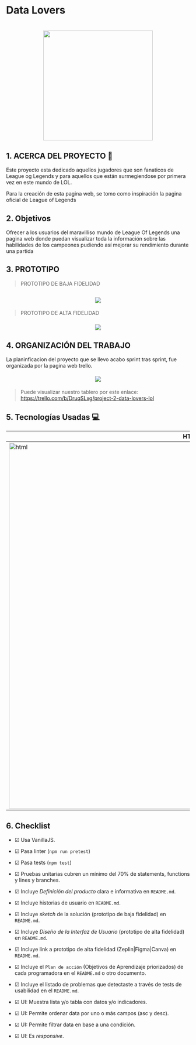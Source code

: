 # Data Lovers

<h1 align="center"><img src="https://i.postimg.cc/vT7vDzWd/logo3.png" width="300"/></h1>


## 1. ACERCA DEL PROYECTO 🚀

Este proyecto esta dedicado aquellos jugadores que son fanaticos de League og Legends y para aquellos que están surmegiendose por primera vez en este mundo de LOL.

Para la creación de esta pagina web, se tomo como inspiración la pagina oficial de League of Legends

## 2. Objetivos 

Ofrecer a los usuarios del maravilliso mundo de League Of Legends una pagina web donde puedan visualizar toda la información sobre las habilidades de los campeones pudiendo así mejorar su rendimiento durante una partida 

## 3. PROTOTIPO

>PROTOTIPO DE BAJA FIDELIDAD
<h2 align="center"><img src="https://i.postimg.cc/rFyjNjPY/Screenshot-1.png"/></h2>

>PROTOTIPO DE ALTA FIDELIDAD
<h3 align="center"><img src="https://i.postimg.cc/C14VqJRs/Screenshot-2.png"/></h3>

## 4. ORGANIZACIÓN DEL TRABAJO
La planinficacion del proyecto que se llevo acabo sprint tras sprint, fue organizada por la pagina web trello.

<h4 align="center"><img src="https://i.postimg.cc/vZC6DTNs/Screenshot-1.png"/></h4>

>Puede visualizar nuestro tablero por este enlace: https://trello.com/b/DruqSLxg/project-2-data-lovers-lol

## 5. Tecnologías Usadas 💻
| HTML | CSS | JavaScript | 
| --- | --- | --- | 
| <img src="https://i.postimg.cc/rF6WrLjr/html.png" alt="html" width="1000px" /> | <img src="https://i.postimg.cc/mgSDG9F2/css.png" alt="css"  width="1000px" /> | <img src="https://1000marcas.net/wp-content/uploads/2020/11/JavaScript-logo.png" width="1000px"/> 


## 6. Checklist

* ☑ Usa VanillaJS.
* ☑ Pasa linter (`npm run pretest`)
* ☑ Pasa tests (`npm test`)
* ☑ Pruebas unitarias cubren un mínimo del 70% de statements, functions y
  lines y branches.
* ☑ Incluye _Definición del producto_ clara e informativa en `README.md`.
* ☑ Incluye historias de usuario en `README.md`.
* ☑ Incluye _sketch_ de la solución (prototipo de baja fidelidad) en
  `README.md`.
* ☑ Incluye _Diseño de la Interfaz de Usuario_ (prototipo de alta fidelidad)
  en `README.md`.

* ☑ Incluye link a prototipo de alta fidelidad (Zeplin|Figma|Canva) en `README.md`.
* ☑ Incluye el `Plan de acción` (Objetivos de Aprendizaje priorizados) de cada programadora en el `README.md` o otro documento.
* ☑ Incluye el listado de problemas que detectaste a través de tests de
  usabilidad en el `README.md`.
* ☑ UI: Muestra lista y/o tabla con datos y/o indicadores.
* ☑ UI: Permite ordenar data por uno o más campos (asc y desc).
* ☑ UI: Permite filtrar data en base a una condición.
* ☑ UI: Es _responsive_.
